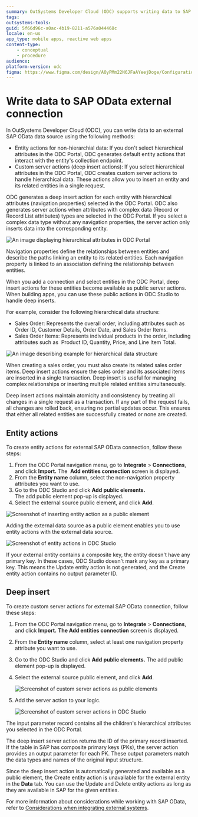 ```yaml
---
summary: OutSystems Developer Cloud (ODC) supports writing data to SAP O Data connection.
tags: 
outsystems-tools: 
guid: 5f66d96c-a0ac-4b19-8211-a576a044468c
locale: en-us
app_type: mobile apps, reactive web apps
content-type:
    - conceptual
    - procedure
audience: 
platform-version: odc
figma: https://www.figma.com/design/AOyPMm22N6JFaAYeejDoge/Configuration-management?node-id=3711-10&t=3EmFUNoGU0AIgLBT-1
---
```


# Write data to SAP OData external connection

In OutSystems Developer Cloud (ODC), you can write data to an external SAP OData data source using the following methods:

* Entity actions for non-hierarchial data: If you don't select hierarchical attributes in the ODC Portal, ODC generates default entity actions that interact with the entity's collection endpoint. 
* Custom server actions (deep insert actions): If you select hierarchical attributes in the ODC Portal, ODC creates custom server actions to handle hierarchical data. These actions allow you to insert an entity and its related entities in a single request.

ODC generates a deep insert action for each entity with hierarchical attributes (navigation properties) selected in the ODC Portal. ODC also generates server actions when attributes with complex data (Record or Record List attributes) types are selected in the ODC Portal. If you select a complex data type without any navigation properties, the server action only inserts data into the corresponding entity.

![An image displaying hierarchical attributes in ODC Portal](images/customer-server-action-odcs.png "Hierarchical Attributes in ODC Portal")

<div class="info" markdown="1">

Navigation properties define the relationships between entities and describe the paths linking an entity to its related entities. Each navigation property is linked to an association defining the relationship between entities. 

</div>

When you add a connection and select entities in the ODC Portal, deep insert actions for these entities become available as public server actions. When building apps, you can use these public actions in ODC Studio to handle deep inserts.

For example, consider the following hierarchical data structure:  

* Sales Order: Represents the overall order, including attributes such as Order ID, Customer Details, Order Date, and Sales Order Items.
* Sales Order Items: Represents individual products in the order, including attributes such as  Product ID, Quantity, Price, and Line Item Total.

![An image describing example for hierarchical data structure](images/salesorder-items-example-diag.png "Example of Hierarchical Data Structure")

When creating a sales order, you must also create its related sales order items. Deep insert actions ensure the sales order and its associated items are inserted in a single transaction. Deep insert is useful for managing complex relationships or inserting multiple related entities simultaneously.

Deep insert actions maintain atomicity and consistency by treating all changes in a single request as a transaction. If any part of the request fails, all changes are rolled back, ensuring no partial updates occur. This ensures that either all related entities are successfully created or none are created.

## Entity actions

To create entity actions for external SAP OData connection, follow these steps:

1. From the ODC Portal navigation menu, go to **Integrate** > **Connections**, and click **Import.**  The  **Add entities connection** screen is displayed.
1. From the **Entity name** column, select the non-navigation property attributes you want to use.
1. Go to the ODC Studio and click **Add** **public elements.** <br/> The add public element pop-up is displayed.
1. Select the external source public element, and click **Add**.

![Screenshot of inserting entity action as a public element](images/entity-action-public-element-odcs.png "Inserting Entity Action as a Public Element")

Adding the external data source as a public element enables you to use entity actions with the external data source.

![Screenshot of entity actions in ODC Studio](images/entity-actions-externa-data-odcs.png "Entity Actions in ODC Studio")

If your external entity contains a composite key, the entity doesn't have any primary key. In these cases, ODC Studio doesn't mark any key as a primary key. This means the Update entity action is not generated, and the Create entity action contains no output parameter ID.

## Deep insert

To create custom server actions for external SAP OData connection, follow these steps:

1. From the ODC Portal navigation menu, go to **Integrate** > **Connections**, and click **Import.** **The Add entities connection** screen is displayed.
1. From the **Entity name** column, select at least one navigation property attribute you want to use.
1. Go to the ODC Studio and click **Add** **public elements.** The add public element pop-up is displayed.
1. Select the external source public element, and click **Add**.

    ![Screenshot of custom server actions as public elements](images/deep-insert-custom-server-action-odcs.png "Custom Server Actions as Public Elements")

1. Add the server action to your logic.

    ![Screenshot of custom server actions in ODC Studio](images/deep-insert-hierarchial-data-odcs.png "Custom Server Actions in ODC Studio")

The input parameter record contains all the children's hierarchical attributes you selected in the ODC Portal.

The deep insert server action returns the ID of the primary record inserted. If the table in SAP has composite primary keys (PKs), the server action provides an output parameter for each PK. These output parameters match the data types and names of the original input structure.  

Since the deep insert action is automatically generated and available as a public element, the Create entity action is unavailable for the external entity in the **Data** tab. You can use the Update and Delete entity actions as long as they are available in SAP for the given entities.

For more information about considerations while working with SAP OData, refer to [Considerations when integrating external systems](intro.md#considerations-when-integrating-external-systems).
